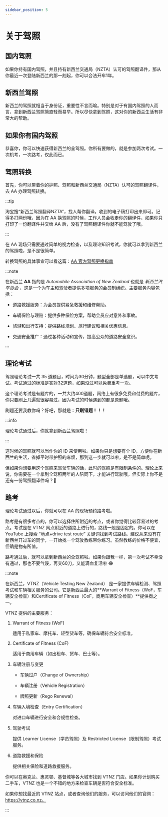 ```yaml
---
sidebar_position: 5
---
```


# 关于驾照

## 国内驾照

如果你持有国内驾照，并且持有新西兰交通局（NZTA）认可的驾照翻译件，那从你最近一次登陆新西兰的那一刻起，你可以合法开车1年。

## 新西兰驾照

新西兰的驾照就相当于身份证，重要性不言而喻。特别是对于有国内驾照的人而言，拿到新西兰驾照简直轻而易举。所以尽快拿到驾照，这对你的新西兰生活有非常大的帮助。

## 如果你有国内驾照

恭喜你，你可以快速获得新西兰的全驾照。你所有要做的，就是参加两次考试。一次机考，一次路考，仅此而已。

## 驾照转换

首先，你可以带着你的护照、驾照和新西兰交通局（NZTA）认可的驾照翻译件，去 AA 办理驾照转换。

:::tip

淘宝搜“新西兰驾照翻译NZTA”，找人帮你翻译。收到的电子稿打印出来即可。记得多打两份哦，因为在 AA 换驾照的时候，工作人员会收走你的翻译件，如果你只打印了一份翻译件并交给 AA 后，没有了驾照翻译件你就不能驾驶了哦。

:::

在 AA 现场只需要通过简单的视力检查，以及理论知识考试，你就可以拿到新西兰的驾照啦，是不是很简单。

转换驾照的具体事宜可以看这篇：[AA 官方驾照更换指南](https://www.aa.co.nz/assets/driver-licensing/Overseas-licence-conversion-factsheet-Dec-2023-Simplified-Chinese.pdf?m=1705978559%22%20class=%22type:%7Bpdf%7D%20size:%7B1.3%20MB%7D%20file)

:::note

在新西兰 **AA** 指的是 _Automobile Association of New Zealand_ 也就是 _新西兰汽车协会_ ，这是一个为车主和驾驶者提供多项服务的会员制组织。主要服务内容包括：

- 道路救援服务：为会员提供紧急救援和维修帮助。

- 车辆保险与理赔：提供多种保险方案，帮助会员应对意外和事故。

- 旅游和出行支持：提供路线规划、旅行建议和相关优惠信息。

- 交通安全推广：通过各种活动和宣传，提高公众的道路安全意识。

:::

## 理论考试

驾照理论考试一共 35 道题目，时间为30分钟，题型全部是单选题，可以中文考试。考试通过的标准是答对32道题，如果没过可以免费重考一次。

这个理论考试是有题库的，一共大约400道题，网络上有很多免费和付费的题库，你只要刷上几遍就很容易过，因为考试的时候遇到的都是原题哦。

刷题还要我教你吗？好吧，那就是：**只刷错题！！！**

:::info

理论考试通过后，你就拿到新西兰驾照啦！

:::

这时候的驾照就可以当作你的 ID 来使用啦。如果你只是想要有个 ID，方便你在新西兰的生活，省掉平时带护照的麻烦，那到这一步就可以啦，是不是简单呢。

但如果你想要用这个驾照来驾驶车辆的话，此时的驾照是有限制条件的。理论上来说，你需要在一个拿到全驾照两年的人陪同下，才能进行驾驶哦。但实际上你不是还有一份驾照翻译件吗？🤭

## 路考

理论考试通过以后，你就可以在 AA 的现场预约路考啦。

路考是有很多考点的，你可以选择住所附近的考点，或者你觉得比较容易过的考点。考试是在 VTNZ 网点附近的道路上进行的，路线一般是固定的。你可以在 YouTube 上搜索 “地点+drive test route” 关键词找到考试路线。建议从来没有在新西兰开过车的同学，一开始找一个驾驶教练带你练习。虽然教练的价格不便宜，但确是物有所值。

路考通过后，就可以拿到新西兰的全驾照啦。如果你跟我一样，第一次考试不幸没有通过，那也不要气馁，再交60刀，又能满血复活啦 😂

:::note

在新西兰，VTNZ（Vehicle Testing New Zealand） 是一家提供车辆检测、驾照考试和车辆相关服务的公司。它是新西兰最大的**Warrant of Fitness（WoF，车辆安全检查）和Certificate of Fitness（CoF，商用车辆安全检查）**提供商之一。

VTNZ 提供的主要服务：

1. Warrant of Fitness (WoF)

    适用于私家车、摩托车、轻型货车等，确保车辆符合安全标准。

1. Certificate of Fitness (CoF)

    适用于商用车辆（如出租车、货车、巴士等）。

1. 车辆注册与变更

    - 车辆过户（Change of Ownership）

    - 车辆注册（Vehicle Registration）

    - 牌照更新（Rego Renewal）

1. 车辆入境检查（Entry Certification）

    对进口车辆进行安全和合规性检查。

1. 驾驶考试

    提供 Learner License（学员驾照）及 Restricted License（限制驾照）考试服务。

1. 道路救援和保险

    提供相关保险和道路救援服务。

你可以在奥克兰、惠灵顿、基督城等各大城市找到 VTNZ 门店。如果你计划购买二手车，VTNZ 也是一个不错的地方来检查车辆是否符合安全标准。

如果你想找最近的 VTNZ 站点，或者查询他们的服务，可以访问他们的官网：https://vtnz.co.nz。

:::